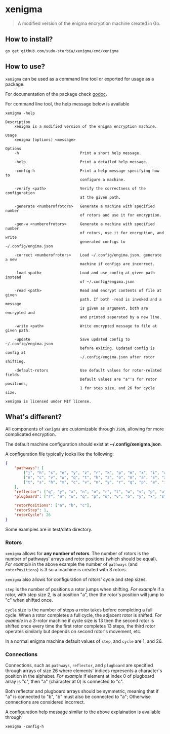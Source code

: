 # xenigma
> A modified version of the enigma encryption machine created in Go.

## How to install?

```
go get github.com/sudo-sturbia/xenigma/cmd/xenigma
```

## How to use?

`xenigma` can be used as a command line tool or exported for usage as a package.

For documentation of the package check [godoc](godoc.org/github.com/sudo-sturbia/xenigma/pkg/machine).

For command line tool, the help message below is available

```
xenigma -help
```

```console
Description
    xenigma is a modified version of the enigma encryption machine.

Usage
    xenigma [options] <message>

Options
    -h                           Print a short help message.

    -help                        Print a detailed help message.

    -config-h                    Print a help message specifying how to
                                 configure a machine.

    -verify <path>               Verify the correctness of the configuration
                                 at the given path.

    -generate <numberofrotors>   Generate a machine with specified number
                                 of rotors and use it for encryption.

    -gen-w <numberofrotors>      Generate a machine with specified number
                                 of rotors, use it for encryption, and write
                                 generated configs to ~/.config/engima.json

    -correct <numberofrotors>    Load ~/.config/engima.json, generate a new
                                 machine if configs are incorrect.

    -load <path>                 Load and use config at given path instead
                                 of ~/.config/engima.json

    -read <path>                 Read and encrypt contents of file at given
                                 path. If both -read is invoked and a message
                                 is given as argument, both are encrypted and
                                 and printed seperated by a new line.

    -write <path>                Write encrypted message to file at given path.

    -update                      Save updated config to ~/.config/engima.json
                                 before exiting. Updated config is config at
                                 ~/.config/engima.json after rotor shifting.

    -default-rotors              Use default values for rotor-related fields.
                                 Default values are "a"'s for rotor positions,
                                 1 for step size, and 26 for cycle size.

xenigma is licensed under MIT license.
```

## What's different?

All components of `xenigma` are customizable through `JSON`, allowing for more
complicated encryption.

The default machine configuration should exist at **~/.config/xenigma.json**.

A configuration file typically looks like the following:

```json
{
    "pathways": [
        ["j", "h", "s", "e", "y", "z", "r", "k", "p", "m", "x", "i", "w", "b", "v", "f", "d", "c", "a", "t", "l", "o", "n", "g", "u", "q"],
        ["n", "c", "v", "w", "q", "t", "h", "z", "o", "m", "a", "s", "x", "r", "g", "u", "d", "i", "f", "k", "j", "b", "e", "y", "p", "l"],
        ["t", "s", "h", "m", "c", "v", "n", "y", "r", "q", "p", "e", "i", "u", "k", "z", "w", "d", "j", "a", "f", "x", "g", "b", "o", "l"]
    ],
    "reflector": ["q", "y", "x", "n", "o", "r", "t", "w", "v", "p", "u", "z", "s", "d", "e", "j", "a", "f", "m", "g", "k", "i", "h", "c", "b", "l"],
    "plugboard": ["r", "n", "w", "q", "p", "u", "v", "o", "y", "x", "s", "t", "z", "b", "h", "e", "d", "a", "k", "l", "f", "g", "c", "j", "i", "m"],

    "rotorPositions": ["a", "b", "c"],
    "rotorStep": 1,
    "rotorCycle": 26
}
```
Some examples are in test/data directory.

### Rotors
`xenigma` allows for **any number of rotors**.
The number of rotors is the number of pathways' arrays and rotor positions (which should be equal).
*For example* in the above example the number of `pathways` (and `rotorPositions`) is 3 so a machine is created with 3 rotors.

`xenigma` also allows for configuration of rotors' cycle and step sizes.

`step` is the number of positions a rotor jumps when shifting.
*For example* if a rotor, with step size 2, is at position "a", then the rotor's position will jump to "c" when shifted once.

`cycle` size is the number of steps a rotor takes before completing a full cycle.
When a rotor completes a full cycle, the adjacent rotor is shifted.
*For example* in a 3-rotor machine if cycle size is 13 then the second rotor is shifted once every time the first rotor completes 13 steps,
the third rotor operates similarly but depends on second rotor's movement, etc.

In a normal enigma machine default values of `step`, and `cycle` are 1, and 26.

### Connections
Connections, such as `pathways`, `reflector`, and `plugboard` are specified through arrays of size 26
where elements' indices represents a character's position in the alphabet.
*For example* if element at index 0 of plugboard array is "c", then "a" (character at 0) is connected to "c".

Both reflector and plugboard arrays should be symmetric,
meaning that if "a" is connected to "b", "b" must also be connected to "a";
Otherwise connections are considered incorrect.

A configuration help message similar to the above explaination is available through

```
xenigma -config-h
```

